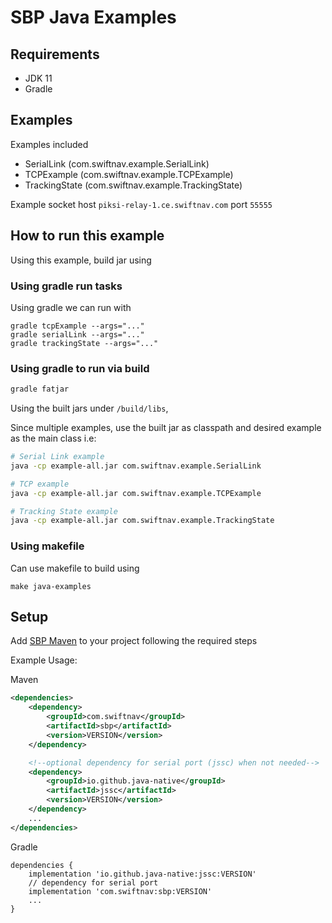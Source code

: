 # SBP Java Examples

## Requirements

- JDK 11
- Gradle

## Examples

Examples included
- SerialLink (com.swiftnav.example.SerialLink)
- TCPExample (com.swiftnav.example.TCPExample)
- TrackingState (com.swiftnav.example.TrackingState)

Example socket 
host `piksi-relay-1.ce.swiftnav.com` 
port `55555`

## How to run this example

Using this example, build jar using

### Using gradle run tasks

Using gradle we can run with 
```shell
gradle tcpExample --args="..."
gradle serialLink --args="..."
gradle trackingState --args="..."
```

### Using gradle to run via build

```bash
gradle fatjar
```

Using the built jars under `/build/libs`,

Since multiple examples, use the built jar as classpath and desired example as the main class i.e:

```bash
# Serial Link example
java -cp example-all.jar com.swiftnav.example.SerialLink

# TCP example
java -cp example-all.jar com.swiftnav.example.TCPExample

# Tracking State example
java -cp example-all.jar com.swiftnav.example.TrackingState
```


### Using makefile

Can use makefile to build using

```shell
make java-examples
```

## Setup

Add [SBP Maven](https://search.maven.org/artifact/com.swiftnav/sbp) to your project following the required steps

Example Usage:

Maven
```xml
<dependencies>
    <dependency>
        <groupId>com.swiftnav</groupId>
        <artifactId>sbp</artifactId>
        <version>VERSION</version>
    </dependency>

    <!--optional dependency for serial port (jssc) when not needed-->
    <dependency>
        <groupId>io.github.java-native</groupId>
        <artifactId>jssc</artifactId>
        <version>VERSION</version>
    </dependency>
    ...
</dependencies>
```

Gradle

```
dependencies {
    implementation 'io.github.java-native:jssc:VERSION'
    // dependency for serial port
    implementation 'com.swiftnav:sbp:VERSION'
    ...
}
```